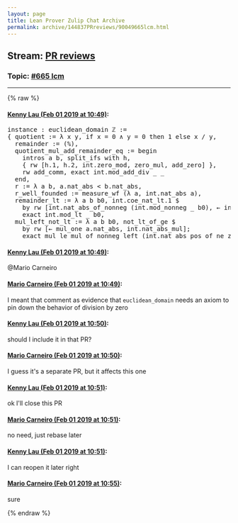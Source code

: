 ```yaml
---
layout: page
title: Lean Prover Zulip Chat Archive 
permalink: archive/144837PRreviews/90049665lcm.html
---
```


## Stream: [PR reviews](index.html)
### Topic: [#665 lcm](90049665lcm.html)

---


{% raw %}
#### [ Kenny Lau (Feb 01 2019 at 10:49)](https://leanprover.zulipchat.com/#narrow/stream/144837-PR%20reviews/topic/%23665%20lcm/near/157341283):
<div class="codehilite"><pre><span></span><span class="kn">instance</span> <span class="o">:</span> <span class="n">euclidean_domain</span> <span class="bp">ℤ</span> <span class="o">:=</span>
<span class="o">{</span> <span class="n">quotient</span> <span class="o">:=</span> <span class="bp">λ</span> <span class="n">x</span> <span class="n">y</span><span class="o">,</span> <span class="k">if</span> <span class="n">x</span> <span class="bp">=</span> <span class="mi">0</span> <span class="bp">∧</span> <span class="n">y</span> <span class="bp">=</span> <span class="mi">0</span> <span class="k">then</span> <span class="mi">1</span> <span class="k">else</span> <span class="n">x</span> <span class="bp">/</span> <span class="n">y</span><span class="o">,</span>
  <span class="n">remainder</span> <span class="o">:=</span> <span class="o">(</span><span class="err">%</span><span class="o">),</span>
  <span class="n">quotient_mul_add_remainder_eq</span> <span class="o">:=</span> <span class="k">begin</span>
    <span class="n">intros</span> <span class="n">a</span> <span class="n">b</span><span class="o">,</span> <span class="n">split_ifs</span> <span class="k">with</span> <span class="n">h</span><span class="o">,</span>
    <span class="o">{</span> <span class="n">rw</span> <span class="o">[</span><span class="n">h</span><span class="bp">.</span><span class="mi">1</span><span class="o">,</span> <span class="n">h</span><span class="bp">.</span><span class="mi">2</span><span class="o">,</span> <span class="n">int</span><span class="bp">.</span><span class="n">zero_mod</span><span class="o">,</span> <span class="n">zero_mul</span><span class="o">,</span> <span class="n">add_zero</span><span class="o">]</span> <span class="o">},</span>
    <span class="n">rw</span> <span class="n">add_comm</span><span class="o">,</span> <span class="n">exact</span> <span class="n">int</span><span class="bp">.</span><span class="n">mod_add_div</span> <span class="bp">_</span> <span class="bp">_</span>
  <span class="kn">end</span><span class="o">,</span>
  <span class="n">r</span> <span class="o">:=</span> <span class="bp">λ</span> <span class="n">a</span> <span class="n">b</span><span class="o">,</span> <span class="n">a</span><span class="bp">.</span><span class="n">nat_abs</span> <span class="bp">&lt;</span> <span class="n">b</span><span class="bp">.</span><span class="n">nat_abs</span><span class="o">,</span>
  <span class="n">r_well_founded</span> <span class="o">:=</span> <span class="n">measure_wf</span> <span class="o">(</span><span class="bp">λ</span> <span class="n">a</span><span class="o">,</span> <span class="n">int</span><span class="bp">.</span><span class="n">nat_abs</span> <span class="n">a</span><span class="o">),</span>
  <span class="n">remainder_lt</span> <span class="o">:=</span> <span class="bp">λ</span> <span class="n">a</span> <span class="n">b</span> <span class="n">b0</span><span class="o">,</span> <span class="n">int</span><span class="bp">.</span><span class="n">coe_nat_lt</span><span class="bp">.</span><span class="mi">1</span> <span class="err">$</span>
    <span class="k">by</span> <span class="n">rw</span> <span class="o">[</span><span class="n">int</span><span class="bp">.</span><span class="n">nat_abs_of_nonneg</span> <span class="o">(</span><span class="n">int</span><span class="bp">.</span><span class="n">mod_nonneg</span> <span class="bp">_</span> <span class="n">b0</span><span class="o">),</span> <span class="err">←</span> <span class="n">int</span><span class="bp">.</span><span class="n">abs_eq_nat_abs</span><span class="o">]</span><span class="bp">;</span>
    <span class="n">exact</span> <span class="n">int</span><span class="bp">.</span><span class="n">mod_lt</span> <span class="bp">_</span> <span class="n">b0</span><span class="o">,</span>
  <span class="n">mul_left_not_lt</span> <span class="o">:=</span> <span class="bp">λ</span> <span class="n">a</span> <span class="n">b</span> <span class="n">b0</span><span class="o">,</span> <span class="n">not_lt_of_ge</span> <span class="err">$</span>
    <span class="k">by</span> <span class="n">rw</span> <span class="o">[</span><span class="err">←</span> <span class="n">mul_one</span> <span class="n">a</span><span class="bp">.</span><span class="n">nat_abs</span><span class="o">,</span> <span class="n">int</span><span class="bp">.</span><span class="n">nat_abs_mul</span><span class="o">]</span><span class="bp">;</span>
    <span class="n">exact</span> <span class="n">mul_le_mul_of_nonneg_left</span> <span class="o">(</span><span class="n">int</span><span class="bp">.</span><span class="n">nat_abs_pos_of_ne_zero</span> <span class="n">b0</span><span class="o">)</span> <span class="o">(</span><span class="n">nat</span><span class="bp">.</span><span class="n">zero_le</span> <span class="bp">_</span><span class="o">)</span> <span class="o">}</span>
</pre></div>

#### [ Kenny Lau (Feb 01 2019 at 10:49)](https://leanprover.zulipchat.com/#narrow/stream/144837-PR%20reviews/topic/%23665%20lcm/near/157341289):
<p><span class="user-mention" data-user-id="110049">@Mario Carneiro</span></p>

#### [ Mario Carneiro (Feb 01 2019 at 10:49)](https://leanprover.zulipchat.com/#narrow/stream/144837-PR%20reviews/topic/%23665%20lcm/near/157341323):
<p>I meant that comment as evidence that <code>euclidean_domain</code> needs an axiom to pin down the behavior of division by zero</p>

#### [ Kenny Lau (Feb 01 2019 at 10:50)](https://leanprover.zulipchat.com/#narrow/stream/144837-PR%20reviews/topic/%23665%20lcm/near/157341378):
<p>should I include it in that PR?</p>

#### [ Mario Carneiro (Feb 01 2019 at 10:50)](https://leanprover.zulipchat.com/#narrow/stream/144837-PR%20reviews/topic/%23665%20lcm/near/157341396):
<p>I guess it's a separate PR, but it affects this one</p>

#### [ Kenny Lau (Feb 01 2019 at 10:51)](https://leanprover.zulipchat.com/#narrow/stream/144837-PR%20reviews/topic/%23665%20lcm/near/157341414):
<p>ok I'll close this PR</p>

#### [ Mario Carneiro (Feb 01 2019 at 10:51)](https://leanprover.zulipchat.com/#narrow/stream/144837-PR%20reviews/topic/%23665%20lcm/near/157341421):
<p>no need, just rebase later</p>

#### [ Kenny Lau (Feb 01 2019 at 10:51)](https://leanprover.zulipchat.com/#narrow/stream/144837-PR%20reviews/topic/%23665%20lcm/near/157341424):
<p>I can reopen it later right</p>

#### [ Mario Carneiro (Feb 01 2019 at 10:55)](https://leanprover.zulipchat.com/#narrow/stream/144837-PR%20reviews/topic/%23665%20lcm/near/157341628):
<p>sure</p>


{% endraw %}

